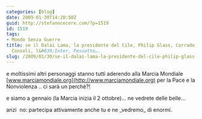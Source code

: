 ```yaml
---
categories: [blog]
date: 2009-01-30T14:20:50Z
guid: http://stefanocecere.com/?p=1519
id: 1519
tags:
- Mondo Senza Guerre
title: se il Dalai Lama, la presidente del Cile, Philip Glass, Corrado Guzzanti, Carmen
  Consoli, l&#039;Inter, Pessotto….
slug: /2009/01/30/se-il-dalai-lama-la-presidente-del-cile-philip-glass-corrado-guzzanti-carmen-consoli-linter-pessotto/
---
```


e moltissimi altri personaggi stanno tutti aderendo alla Marcia Mondiale [www.marciamondiale.org](http://www.marciamondiale.org) per la Pace e la Nonviolenza .. ci sarà un perchè?!

e siamo a gennaio (la Marcia inizia il 2 ottobre)… ne vedrete delle belle…

anzi  no: partecipa attivamente anche tu e ne \_vedremo\_ di enormi.